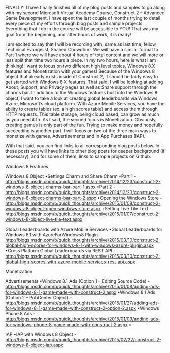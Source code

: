 FINALLY!  I have finally finished all of my blog posts and samples to go along with my second Microsoft Virtual Academy Course, Construct 2 – Advanced Game Development.  I have spent the last couple of months trying to detail every piece of my efforts through blog posts and sample projects.  Everything that I do in the course will be accessible to YOU!  That was my goal from the beginning, and after hours of work, it is ready!

I am excited to say that I will be recording with, same as last time, fellow Technical Evangelist, Shahed Chowdhuri.  We will have a similar format to Part 1 where we will have about 4 hours of total content and we will more or less split that time two hours a piece.  In my two hours, here is what I am thinking!  I want to focus on two different high level topics, Windows 8.X features and Monetization with your games!  Because of the Windows 8 object that already exists inside of Construct 2, it should be fairly easy to get started with Windows 8.X features.  That said, I will be looking at adding About, Support, and Privacy pages as well as Share support through the charms bar.  In addition to the Windows features built into the Windows 8 object, I want to take a look at creating global leaderboards via Windows Azure, Microsoft’s cloud platform.  With Azure Mobile Services, you have the ability to create tables (ex. a high scores table) and access them through HTTP requests.  This table storage, being cloud based, can grow as much as you need it to.  As I said, the second focus is Monetization.  Obviously, creating games is only part of the fun.  Trying to make money and hopefully succeeding is another part.  I will focus on two of the three main ways to monetize with games, Advertisements and In App Purchases (IAP).  

With that said, you can find links to all corresponding blog posts below.  In these posts you will have links to other blog posts for deeper background (if necessary), and for some of them, links to sample projects on Github.

Windows 8 Features

Windows 8 Object
•Settings Charm and Share Charm
◦Part 1 - http://blogs.msdn.com/b/quick_thoughts/archive/2014/12/23/construct-2-windows-8-object-charms-bar-part-1.aspx
◦Part 2 - http://blogs.msdn.com/b/quick_thoughts/archive/2014/12/23/construct-2-windows-8-object-charms-bar-part-2.aspx
•Opening the Windows Store - http://blogs.msdn.com/b/quick_thoughts/archive/2015/01/08/construct-2-windows-8-object-open-windows-store.aspx
◦Setting Live Tile Text - http://blogs.msdn.com/b/quick_thoughts/archive/2015/01/07/construct-2-windows-8-object-live-tile-text.aspx

Global Leaderboards with Azure Mobile Services
•Global Leaderboards for Windows 8.1 with AzureForWindows8 Plugin - http://blogs.msdn.com/b/quick_thoughts/archive/2015/03/10/construct-2-global-high-scores-for-windows-8-1-with-windows-azure-plugin.aspx
•Cross Platform Global Leaderboards via REST API - http://blogs.msdn.com/b/quick_thoughts/archive/2015/03/10/construct-2-global-high-scores-with-azure-mobile-services-rest-api.aspx

Monetization

Advertisements
•Windows 8.1 Ads (Option 1 – Editing Source Code) - http://blogs.msdn.com/b/quick_thoughts/archive/2015/01/08/adding-ads-for-windows-8-1-game-made-with-construct-2.aspx
•Windows 8.1 Ads (Option 2 – PubCenter Object) - http://blogs.msdn.com/b/quick_thoughts/archive/2015/01/27/adding-ads-for-windows-8-1-game-made-with-construct-2-option-2.aspx
•Windows Phone 8 Ads - http://blogs.msdn.com/b/quick_thoughts/archive/2015/01/09/adding-ads-for-windows-phone-8-game-made-with-construct-2.aspx
•

IAP
•IAP with Windows 8 Object - http://blogs.msdn.com/b/quick_thoughts/archive/2015/02/22/construct-2-windows-8-object-iap.aspx
